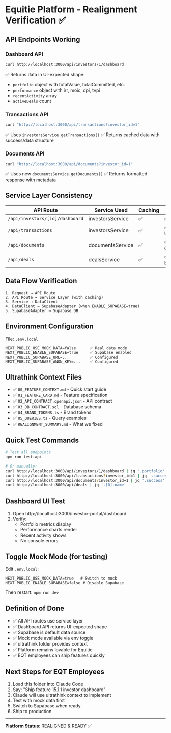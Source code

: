 # Equitie Platform - Realignment Verification ✅

## API Endpoints Working

### Dashboard API 
```bash
curl http://localhost:3000/api/investors/1/dashboard
```
✅ Returns data in UI-expected shape:
- `portfolio` object with totalValue, totalCommitted, etc.
- `performance` object with irr, moic, dpi, tvpi
- `recentActivity` array
- `activeDeals` count

### Transactions API
```bash
curl "http://localhost:3000/api/transactions?investor_id=1"
```
✅ Uses `investorsService.getTransactions()`
✅ Returns cached data with success/data structure

### Documents API  
```bash
curl "http://localhost:3000/api/documents?investor_id=1"
```
✅ Uses new `documentsService.getDocuments()`
✅ Returns formatted response with metadata

## Service Layer Consistency

| API Route | Service Used | Caching | Status |
|-----------|-------------|---------|---------|
| `/api/investors/[id]/dashboard` | investorsService | ✅ | ✅ Fixed |
| `/api/transactions` | investorsService | ✅ | ✅ Updated |
| `/api/documents` | documentsService | ✅ | ✅ Created |
| `/api/deals` | dealsService | ✅ | ✅ Existing |

## Data Flow Verification

```
1. Request → API Route
2. API Route → Service Layer (with caching)
3. Service → DataClient
4. DataClient → SupabaseAdapter (when ENABLE_SUPABASE=true)
5. SupabaseAdapter → Supabase DB
```

## Environment Configuration

File: `.env.local`
```env
NEXT_PUBLIC_USE_MOCK_DATA=false      ✅ Real data mode
NEXT_PUBLIC_ENABLE_SUPABASE=true     ✅ Supabase enabled
NEXT_PUBLIC_SUPABASE_URL=...         ✅ Configured
NEXT_PUBLIC_SUPABASE_ANON_KEY=...    ✅ Configured
```

## Ultrathink Context Files

- ✅ `00_FEATURE_CONTEXT.md` - Quick start guide
- ✅ `01_FEATURE_CARD.md` - Feature specification  
- ✅ `02_API_CONTRACT.openapi.json` - API contract
- ✅ `03_DB_CONTRACT.sql` - Database schema
- ✅ `04_BRAND_TOKENS.ts` - Brand tokens
- ✅ `05_QUERIES.ts` - Query examples
- ✅ `REALIGNMENT_SUMMARY.md` - What we fixed

## Quick Test Commands

```bash
# Test all endpoints
npm run test:api

# Or manually:
curl http://localhost:3000/api/investors/1/dashboard | jq '.portfolio'
curl http://localhost:3000/api/transactions?investor_id=1 | jq '.success'
curl http://localhost:3000/api/documents?investor_id=1 | jq '.success'
curl http://localhost:3000/api/deals | jq '.[0].name'
```

## Dashboard UI Test

1. Open http://localhost:3000/investor-portal/dashboard
2. Verify:
   - Portfolio metrics display
   - Performance charts render
   - Recent activity shows
   - No console errors

## Toggle Mock Mode (for testing)

Edit `.env.local`:
```env
NEXT_PUBLIC_USE_MOCK_DATA=true   # Switch to mock
NEXT_PUBLIC_ENABLE_SUPABASE=false # Disable Supabase
```

Then restart: `npm run dev`

## Definition of Done

- ✅ All API routes use service layer
- ✅ Dashboard API returns UI-expected shape
- ✅ Supabase is default data source
- ✅ Mock mode available via env toggle
- ✅ ultrathink folder provides context
- ✅ Platform remains lovable for Equitie
- ✅ EQT employees can ship features quickly

## Next Steps for EQT Employees

1. Load this folder into Claude Code
2. Say: "Ship feature 15.1.1 investor dashboard"
3. Claude will use ultrathink context to implement
4. Test with mock data first
5. Switch to Supabase when ready
6. Ship to production

---

**Platform Status**: REALIGNED & READY ✅